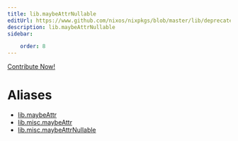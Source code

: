 ```yaml
---
title: lib.maybeAttrNullable
editUrl: https://www.github.com/nixos/nixpkgs/blob/master/lib/deprecated.nix#L42C15
description: lib.maybeAttrNullable
sidebar:

    order: 8
---
```


<a href="https://www.github.com/nixos/nixpkgs/blob/master/lib/deprecated.nix#L42C15">Contribute Now!</a>


# Aliases

- [lib.maybeAttr](/reference/libmaybeAttr)
- [lib.misc.maybeAttr](/reference/libmisc.maybeAttr)
- [lib.misc.maybeAttrNullable](/reference/libmisc.maybeAttrNullable)



